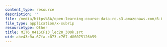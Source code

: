 ```yaml
---
content_type: resource
description: ''
file: /media/https%3A/open-learning-course-data-rc.s3.amazonaws.com/6-041sc-probabilistic-systems-analysis-and-applied-probability-fall-2013/abe43c0a67fac073c767d86075126b59_MIT6_041SCF13_lec20_300k.srt
file_type: application/x-subrip
resourcetype: Other
title: MIT6_041SCF13_lec20_300k.srt
uid: abe43c0a-67fa-c073-c767-d86075126b59
---
```

